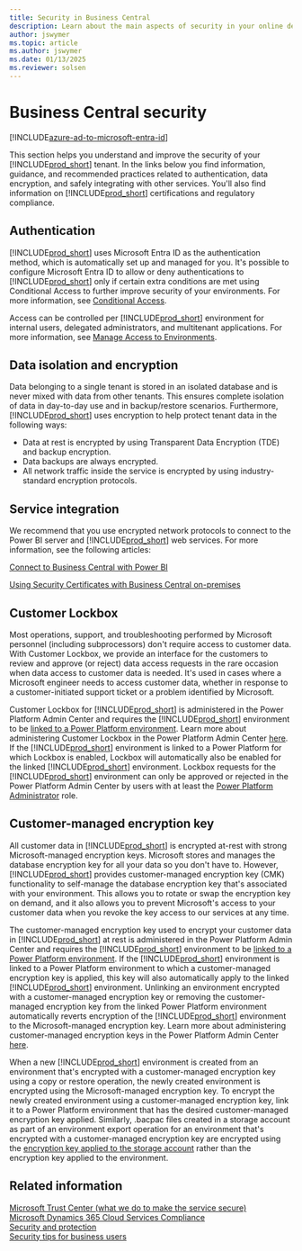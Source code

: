```yaml
---
title: Security in Business Central
description: Learn about the main aspects of security in your online deployment of Dynamics 365 Business Central.
author: jswymer
ms.topic: article
ms.author: jswymer
ms.date: 01/13/2025
ms.reviewer: solsen
---
```


# Business Central security 

[!INCLUDE[azure-ad-to-microsoft-entra-id](~/../shared-content/shared/azure-ad-to-microsoft-entra-id.md)]

This section helps you understand and improve the security of your [!INCLUDE[prod_short](../developer/includes/prod_short.md)] tenant. In the links below you find information, guidance, and recommended practices related to authentication, data encryption, and safely integrating with other services. You'll also find information on [!INCLUDE[prod_short](../developer/includes/prod_short.md)] certifications and regulatory compliance.

## Authentication
 
[!INCLUDE[prod_short](../developer/includes/prod_short.md)] uses Microsoft Entra ID as the authentication method, which is automatically set up and managed for you. It's possible to configure Microsoft Entra ID to allow or deny authentications to [!INCLUDE[prod_short](../developer/includes/prod_short.md)] only if certain extra conditions are met using Conditional Access to further improve security of your environments. For more information, see [Conditional Access](/entra/identity/conditional-access/overview).

Access can be controlled per [!INCLUDE[prod_short](../developer/includes/prod_short.md)] environment for internal users, delegated administrators, and multitenant applications. For more information, see [Manage Access to Environments](../administration/tenant-admin-center-manage-access.md).

## Data isolation and encryption

Data belonging to a single tenant is stored in an isolated database and is never mixed with data from other tenants. This ensures complete isolation of data in day-to-day use and in backup/restore scenarios. Furthermore, [!INCLUDE[prod_short](../developer/includes/prod_short.md)] uses encryption to help protect tenant data in the following ways:

- Data at rest is encrypted by using Transparent Data Encryption (TDE) and backup encryption.
- Data backups are always encrypted.
- All network traffic inside the service is encrypted by using industry-standard encryption protocols.

## Service integration

We recommend that you use encrypted network protocols to connect to the Power BI server and [!INCLUDE[prod_short](../developer/includes/prod_short.md)] web services. For more information, see the following articles:

[Connect to Business Central with Power BI](/power-bi/service-connect-to-microsoft-dynamics-nav) 

[Using Security Certificates with Business Central on-premises](../deployment/implement-security-certificates-production-environment.md) 

## Customer Lockbox

Most operations, support, and troubleshooting performed by Microsoft personnel (including subprocessors) don't require access to customer data. With Customer Lockbox, we provide an interface for the customers to review and approve (or reject) data access requests in the rare occasion when data access to customer data is needed. It's used in cases where a Microsoft engineer needs to access customer data, whether in response to a customer-initiated support ticket or a problem identified by Microsoft.

Customer Lockbox for [!INCLUDE[prod_short](../developer/includes/prod_short.md)] is administered in the Power Platform Admin Center and requires the [!INCLUDE[prod_short](../developer/includes/prod_short.md)] environment to be [linked to a Power Platform environment](../administration/tenant-admin-center-environments.md#linked-power-platform-environment). Learn more about administering Customer Lockbox in the Power Platform Admin Center [here](/power-platform/admin/about-lockbox). If the [!INCLUDE[prod_short](../developer/includes/prod_short.md)] environment is linked to a Power Platform for which Lockbox is enabled, Lockbox will automatically also be enabled for the linked [!INCLUDE[prod_short](../developer/includes/prod_short.md)] environment. Lockbox requests for the [!INCLUDE[prod_short](../developer/includes/prod_short.md)] environment can only be approved or rejected in the Power Platform Admin Center by users with at least the [Power Platform Administrator](/entra/identity/role-based-access-control/permissions-reference#power-platform-administrator) role.

## Customer-managed encryption key

All customer data in [!INCLUDE[prod_short](../developer/includes/prod_short.md)] is encrypted at-rest with strong Microsoft-managed encryption keys. Microsoft stores and manages the database encryption key for all your data so you don't have to. However, [!INCLUDE[prod_short](../developer/includes/prod_short.md)] provides customer-managed encryption key (CMK) functionality to self-manage the database encryption key that's associated with your environment. This allows you to rotate or swap the encryption key on demand, and it also allows you to prevent Microsoft's access to your customer data when you revoke the key access to our services at any time.

The customer-managed encryption key used to encrypt your customer data in [!INCLUDE[prod_short](../developer/includes/prod_short.md)] at rest is administered in the Power Platform Admin Center and requires the [!INCLUDE[prod_short](../developer/includes/prod_short.md)] environment to be [linked to a Power Platform environment](../administration/tenant-admin-center-environments.md#linked-power-platform-environment). If the [!INCLUDE[prod_short](../developer/includes/prod_short.md)] environment is linked to a Power Platform environment to which a customer-managed encryption key is applied, this key will also automatically apply to the linked [!INCLUDE[prod_short](../developer/includes/prod_short.md)] environment. Unlinking an environment encrypted with a customer-managed encryption key or removing the customer-managed encryption key from the linked Power Platform environment automatically reverts encryption of the [!INCLUDE[prod_short](../developer/includes/prod_short.md)] environment to the Microsoft-managed encryption key. Learn more about administering customer-managed encryption keys in the Power Platform Admin Center [here](/power-platform/admin/customer-managed-key).

When a new [!INCLUDE[prod_short](../developer/includes/prod_short.md)] environment is created from an environment that's encrypted with a customer-managed encryption key using a copy or restore operation, the newly created environment is encrypted using the Microsoft-managed encryption key. To encrypt the newly created environment using a customer-managed encryption key, link it to a Power Platform environment that has the desired customer-managed encryption key applied. Similarly, .bacpac files created in a storage account as part of an environment export operation for an environment that's encrypted with a customer-managed encryption key are encrypted using the [encryption key applied to the storage account](/azure/storage/common/customer-managed-keys-overview) rather than the encryption key applied to the environment.

## Related information  

[Microsoft Trust Center (what we do to make the service secure)](https://www.microsoft.com/trustcenter/security/default.aspx)  
[Microsoft Dynamics 365 Cloud Services Compliance](https://aka.ms/d365-compliance-list)  
[Security and protection](security-and-protection.md)  
[Security tips for business users](security-users.md)  
